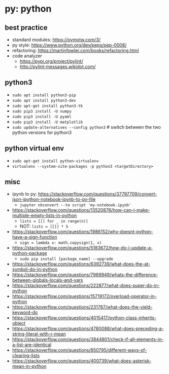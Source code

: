 # py: python

## best practice
* standard modules: https://pymotw.com/3/
* py style: https://www.python.org/dev/peps/pep-0008/
* refactoring: https://martinfowler.com/books/refactoring.html
* code analyzer
  * https://pypi.org/project/pylint/
  * http://pylint-messages.wikidot.com/

## python3
* `sudo apt install python3-pip`
* `sudo apt install python3-dev`
* `sudo apt-get install python3-tk`
* `sudo pip3 install -U numpy`
* `sudo pip3 install -U pyaml`
* `sudo pip3 install -U matplotlib`
* `sudo update-alternatives --config python3` # switch between the two python versions for python3

## python virtual env
* `sudo apt-get install python-virtualenv`
* `virtualenv --system-site-packages -p python3 <targetDirectory>`

## misc
* ipynb to py: https://stackoverflow.com/questions/37797709/convert-json-ipython-notebook-ipynb-to-py-file
  * `jupyter nbconvert --to script 'my-notebook.ipynb'`
* https://stackoverflow.com/questions/13520876/how-can-i-make-multiple-empty-lists-in-python
  * `lists = [[] for _ in range(n)]`
  * NOT: `lists = [[]] * 5`
* https://stackoverflow.com/questions/1986152/why-doesnt-python-have-a-sign-function
  * `sign = lambda x: math.copysign(1, x)`
* https://stackoverflow.com/questions/5183672/how-do-i-update-a-python-package
  * `sudo pip install [package_name] --upgrade`
* https://stackoverflow.com/questions/6392739/what-does-the-at-symbol-do-in-python
* https://stackoverflow.com/questions/7969949/whats-the-difference-between-globals-locals-and-vars
* https://stackoverflow.com/questions/222877/what-does-super-do-in-python
* https://stackoverflow.com/questions/15719172/overload-operator-in-python
* https://stackoverflow.com/questions/231767/what-does-the-yield-keyword-do
* https://stackoverflow.com/questions/4015417/python-class-inherits-object
* https://stackoverflow.com/questions/4780088/what-does-preceding-a-string-literal-with-r-mean
* https://stackoverflow.com/questions/3844801/check-if-all-elements-in-a-list-are-identical
* https://stackoverflow.com/questions/850795/different-ways-of-clearing-lists
* https://stackoverflow.com/questions/400739/what-does-asterisk-mean-in-python
